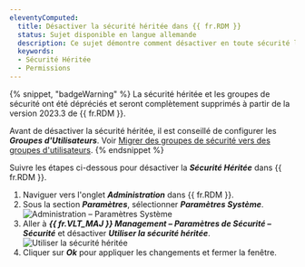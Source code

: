 ```yaml
---
eleventyComputed:
  title: Désactiver la sécurité héritée dans {{ fr.RDM }}
  status: Sujet disponible en langue allemande
  description: Ce sujet démontre comment désactiver en toute sécurité la sécurité héritée dans {{ fr.RDM }} pour utiliser les permissions à la place.
  keywords:
  - Sécurité Héritée
  - Permissions
---
```

{% snippet, "badgeWarning" %}
La sécurité héritée et les groupes de sécurité ont été dépréciés et seront complètement supprimés à partir de la version 2023.3 de {{ fr.RDM }}.

Avant de désactiver la sécurité héritée, il est conseillé de configurer les ***Groupes d'Utilisateurs***. Voir [Migrer des groupes de sécurité vers des groupes d'utilisateurs](/rdm/mac/kb/rdm-windows/how-to-articles/migration-security-groups-user-groups/).
{% endsnippet %}

Suivre les étapes ci-dessous pour désactiver la ***Sécurité Héritée*** dans {{ fr.RDM }}.

1. Naviguer vers l'onglet ***Administration*** dans {{ fr.RDM }}.
1. Sous la section ***Paramètres***, sélectionner ***Paramètres Système***.
![Administration – Paramètres Système](https://cdnweb.devolutions.net/docs/docs_en_kb_KB0026.png)
1. Aller à ***{{ fr.VLT_MAJ }} Management – Paramètres de Sécurité – Sécurité*** et désactiver ***Utiliser la sécurité héritée***.
![Utiliser la sécurité héritée](https://cdnweb.devolutions.net/docs/docs_en_kb_KB0027.png)
1. Cliquer sur ***Ok*** pour appliquer les changements et fermer la fenêtre.

